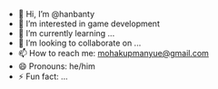 - 👋 Hi, I’m @hanbanty
- 👀 I’m interested in game development 
- 🌱 I’m currently learning ...
- 💞️ I’m looking to collaborate on ...
- 📫 How to reach me: mohakupmanyue@gmail.com
- 😄 Pronouns: he/him
- ⚡ Fun fact: ...

<!---
hanbanty/hanbanty is a ✨ special ✨ repository because its `README.md` (this file) appears on your GitHub profile.
You can click the Preview link to take a look at your changes.
--->

